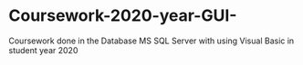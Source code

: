 # Coursework-2020-year-GUI-
Coursework done in the Database MS SQL Server  with using Visual Basic in student year 2020
